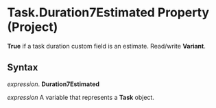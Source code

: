 
# Task.Duration7Estimated Property (Project)

 **True** if a task duration custom field is an estimate. Read/write **Variant**.


## Syntax

 _expression_. **Duration7Estimated**

 _expression_ A variable that represents a **Task** object.

